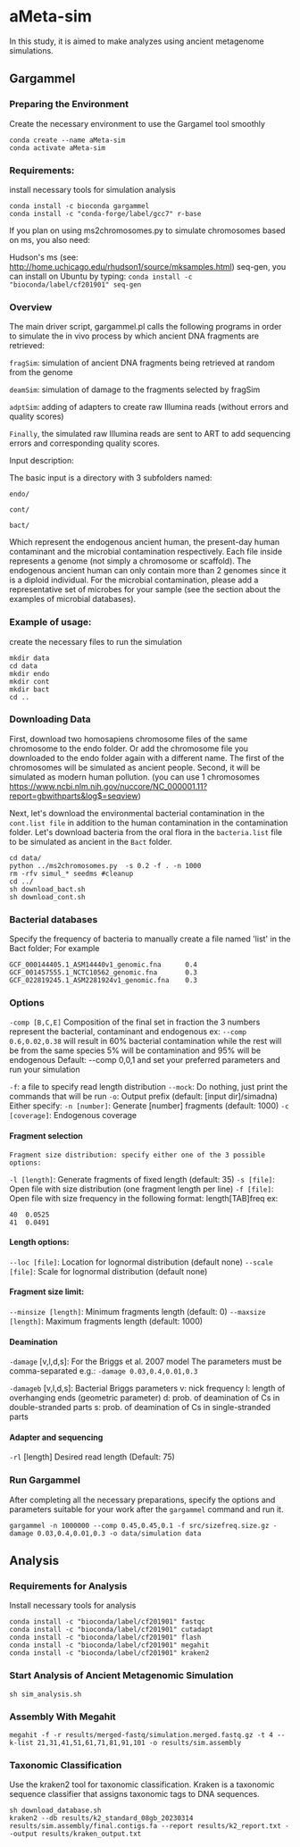 # aMeta-sim
In this study, it is aimed to make analyzes using ancient metagenome simulations.

## Gargammel

### Preparing the Environment
Create the necessary environment to use the Gargamel tool smoothly

```
conda create --name aMeta-sim
conda activate aMeta-sim
```

### Requirements:
install necessary tools for simulation analysis

```
conda install -c bioconda gargammel
conda install -c "conda-forge/label/gcc7" r-base

```
If you plan on using ms2chromosomes.py to simulate chromosomes based on ms, you also need:

Hudson's ms (see: http://home.uchicago.edu/rhudson1/source/mksamples.html)
seq-gen, you can install on Ubuntu by typing: `conda install -c "bioconda/label/cf201901" seq-gen`

### Overview
The main driver script, gargammel.pl calls the following programs in order to simulate the in vivo process by which ancient DNA fragments are retrieved:

`fragSim`: simulation of ancient DNA fragments being retrieved at random from the genome

`deamSim`: simulation of damage to the fragments selected by fragSim

`adptSim`: adding of adapters to create raw Illumina reads (without errors and quality scores)

`Finally`, the simulated raw Illumina reads are sent to ART to add sequencing errors and corresponding quality scores.

Input description:

The basic input is a directory with 3 subfolders named:

`endo/`

`cont/`

`bact/`

Which represent the endogenous ancient human, the present-day human contaminant and the microbial contamination respectively. Each file inside represents a genome (not simply a chromosome or scaffold). The endogenous ancient human can only contain more than 2 genomes since it is a diploid individual. For the microbial contamination, please add a representative set of microbes for your sample (see the section about the examples of microbial databases).

### Example of usage:
create the necessary files to run the simulation

```
mkdir data
cd data
mkdir endo
mkdir cont
mkdir bact
cd ..
```
### Downloading Data

First, download two homosapiens chromosome files of the same chromosome to the endo folder. Or add the chromosome file you downloaded to the endo folder again with a different name. The first of the chromosomes will be simulated as ancient people. Second, it will be simulated as modern human pollution.
(you can use 1 chromosomes
https://www.ncbi.nlm.nih.gov/nuccore/NC_000001.11?report=gbwithparts&log$=seqview)

Next, let's download the environmental bacterial contamination in the `cont.list file` in addition to the human contamination in the contamination folder. Let's download bacteria from the oral flora in the `bacteria.list` file to be simulated as ancient in the `Bact` folder.

```
cd data/
python ../ms2chromosomes.py  -s 0.2 -f . -n 1000 
rm -rfv simul_* seedms #cleanup
cd ../
sh download_bact.sh
sh download_cont.sh
```

 ### Bacterial databases
Specify the frequency of bacteria to manually create a file named 'list' in the Bact folder; For example

```
GCF_000144405.1_ASM14440v1_genomic.fna      0.4
GCF_001457555.1_NCTC10562_genomic.fna       0.3
GCF_022819245.1_ASM2281924v1_genomic.fna    0.3
```

### Options
`-comp [B,C,E]` Composition of the final set in fraction 
the 3 numbers represent the bacterial, contaminant and endogenous
ex: `--comp 0.6,0.02,0.38` will result
in 60% bacterial contamination while the rest will be from the same
species 5% will be contamination and 95% will be endogenous
Default: --comp 0,0,1
and set your preferred parameters and run your simulation

`-f`: a file to specify read length distribution
`--mock`: Do nothing, just print the commands that will be run
`-o`: Output prefix (default: [input dir]/simadna)
 Either specify:
`-n [number]`: Generate [number] fragments (default: 1000)
`-c	[coverage]`: Endogenous coverage 

 #### Fragment selection
	Fragment size distribution: specify either one of the 3 possible options:
`-l	[length]`: Generate fragments of fixed length  (default: 35)
`-s	[file]`: Open file with size distribution (one fragment length per line)
`-f	[file]`: Open file with size frequency in the following format:
length[TAB]freq	ex:

```
40	0.0525
41	0.0491
 ```

#### Length options:
`--loc [file]`: Location for lognormal distribution (default none)
`--scale [file]`: Scale for lognormal distribution    (default none)

#### Fragment size limit:
`--minsize [length]`: Minimum fragments length (default: 0)
`--maxsize	[length]`: Maximum fragments length (default: 1000)

#### Deamination
`-damage` [v,l,d,s]: For the Briggs et al. 2007 model
The parameters must be comma-separated e.g.: `-damage 0.03,0.4,0.01,0.3`

`-damageb` [v,l,d,s]: Bacterial Briggs parameters
v: nick frequency
l: length of overhanging ends (geometric parameter)
d: prob. of deamination of Cs in double-stranded parts
s: prob. of deamination of Cs in single-stranded parts

#### Adapter and sequencing
`-rl`	[length]			Desired read length  (Default: 75)

### Run Gargammel
After completing all the necessary preparations, specify the options and parameters suitable for your work after the `gargammel` command and run it.

```
gargammel -n 1000000 --comp 0.45,0.45,0.1 -f src/sizefreq.size.gz -damage 0.03,0.4,0.01,0.3 -o data/simulation data
```
## Analysis

### Requirements for Analysis
Install necessary tools for analysis

```
conda install -c "bioconda/label/cf201901" fastqc
conda install -c "bioconda/label/cf201901" cutadapt
conda install -c "bioconda/label/cf201901" flash
conda install -c "bioconda/label/cf201901" megahit
conda install -c "bioconda/label/cf201901" kraken2
```
### Start Analysis of Ancient Metagenomic Simulation

```
sh sim_analysis.sh
```

### Assembly With Megahit

```
megahit -f -r results/merged-fastq/simulation.merged.fastq.gz -t 4 --k-list 21,31,41,51,61,71,81,91,101 -o results/sim.assembly
```

### Taxonomic Classification
Use the kraken2 tool for taxonomic classification. Kraken is a taxonomic sequence classifier that assigns taxonomic tags to DNA sequences.

```
sh download_database.sh 
kraken2 --db results/k2_standard_08gb_20230314 results/sim.assembly/final.contigs.fa --report results/k2_report.txt --output results/kraken_output.txt
```
